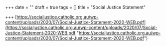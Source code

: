 +++
date = ""
draft = true
tags = []
title = "Social Justice Statement"

+++
[https://socialjustice.catholic.org.au/wp-content/uploads/2020/07/Social-Justice-Statement-2020-WEB.pdf](https://socialjustice.catholic.org.au/wp-content/uploads/2020/07/Social-Justice-Statement-2020-WEB.pdf "https://socialjustice.catholic.org.au/wp-content/uploads/2020/07/Social-Justice-Statement-2020-WEB.pdf")